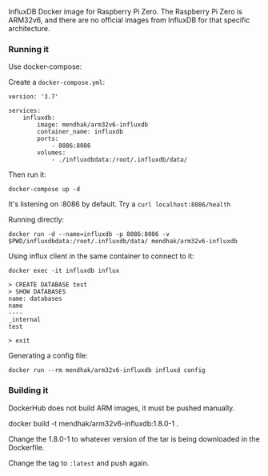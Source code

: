 
InfluxDB Docker image for Raspberry Pi Zero.  The Raspberry Pi Zero is ARM32v6, and there are no official images from InfluxDB for that specific architecture. 


### Running it

Use docker-compose:

Create a `docker-compose.yml`:

```
version: '3.7'

services: 
    influxdb:
        image: mendhak/arm32v6-influxdb
        container_name: influxdb
        ports: 
            - 8086:8086
        volumes: 
            - ./influxdbdata:/root/.influxdb/data/

```
Then run it:

```
docker-compose up -d
```

It's listening on :8086 by default. Try a `curl localhost:8086/health` 


Running directly:

```
docker run -d --name=influxdb -p 8086:8086 -v $PWD/influxdbdata:/root/.influxdb/data/ mendhak/arm32v6-influxdb
```

Using influx client in the same container to connect to it:

```
docker exec -it influxdb influx

> CREATE DATABASE test
> SHOW DATABASES
name: databases
name
----
_internal
test

> exit
```


Generating a config file:

```
docker run --rm mendhak/arm32v6-influxdb influxd config 
```



### Building it

DockerHub does not build ARM images, it must be pushed manually. 

docker build -t mendhak/arm32v6-influxdb:1.8.0-1 .

Change the 1.8.0-1 to whatever version of the tar is being downloaded in the Dockerfile. 

Change the tag to `:latest` and push again. 



